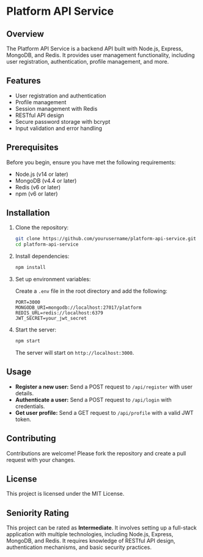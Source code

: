 # Platform API Service

## Overview

The Platform API Service is a backend API built with Node.js, Express, MongoDB, and Redis. It provides user management functionality, including user registration, authentication, profile management, and more.

## Features

- User registration and authentication
- Profile management
- Session management with Redis
- RESTful API design
- Secure password storage with bcrypt
- Input validation and error handling

## Prerequisites

Before you begin, ensure you have met the following requirements:

- Node.js (v14 or later)
- MongoDB (v4.4 or later)
- Redis (v6 or later)
- npm (v6 or later)

## Installation

1. Clone the repository:

   ```bash
   git clone https://github.com/yourusername/platform-api-service.git
   cd platform-api-service
   ```

2. Install dependencies:

   ```bash
   npm install
   ```

3. Set up environment variables:

   Create a `.env` file in the root directory and add the following:

   ```plaintext
   PORT=3000
   MONGODB_URI=mongodb://localhost:27017/platform
   REDIS_URL=redis://localhost:6379
   JWT_SECRET=your_jwt_secret
   ```

4. Start the server:

   ```bash
   npm start
   ```

   The server will start on `http://localhost:3000`.

## Usage

- **Register a new user:** Send a POST request to `/api/register` with user details.
- **Authenticate a user:** Send a POST request to `/api/login` with credentials.
- **Get user profile:** Send a GET request to `/api/profile` with a valid JWT token.





## Contributing

Contributions are welcome! Please fork the repository and create a pull request with your changes.

## License

This project is licensed under the MIT License.

## Seniority Rating

This project can be rated as **Intermediate**. It involves setting up a full-stack application with multiple technologies, including Node.js, Express, MongoDB, and Redis. It requires knowledge of RESTful API design, authentication mechanisms, and basic security practices.
